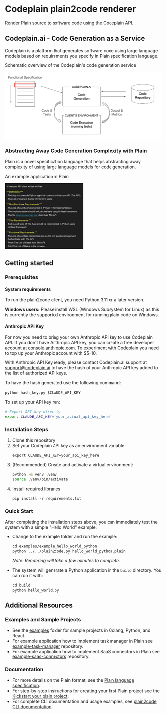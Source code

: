# Codeplain plain2code renderer

Render Plain source to software code using the Codeplain API.

## Codeplain.ai - Code Generation as a Service

Codeplain is a platform that generates software code using large language models based on requirements you specify in Plain specification language.

Schematic overview of the Codeplain's code generation service

<img src="resources/codeplain_overview.png">

### Abstracting Away Code Generation Complexity with Plain


Plain is a novel specification language that helps abstracting away complexity of using large language models for code generation.

An example application in Plain

<img src="resources/plain_example.png" width="50%" height="50%">


## Getting started

### Prerequisites


#### System requirements

To run the plain2code client, you need Python 3.11 or a later version.

**Windows users:** Please install WSL (Windows Subsystem for Linux) as this is currently the supported environment for running plain code on Windows.

#### Anthropic API Key

For now you need to bring your own Anthropic API key to use Codeplain API. If you don't have Anthropic API key, you can create a free developer account at [console.anthropic.com](https://console.anthropic.com/). To experiment with Codeplain you need to top up your Anthropic account with $5-10.

With Anthropic API Key ready, please contact Codeplain.ai support at support@codeplain.ai to have the hash of your Anthropic API key added to the list of authorized API keys.

To have the hash generated use the following command:

`python hash_key.py $CLAUDE_API_KEY`

To set up your API key run:

```bash
# Export API key directly
export CLAUDE_API_KEY="your_actual_api_key_here"
```

### Installation Steps

1. Clone this repository
2. Set your Codeplain API key as an environment variable:
   ```
   export CLAUDE_API_KEY=your_api_key_here
   ```
3. (Recommended) Create and activate a virtual environment:
   ```bash
   python -m venv .venv
   source .venv/bin/activate
   ```
4. Install required libraries
   ```
   pip install -r requirements.txt
   ```

### Quick Start

After completing the installation steps above, you can immediately test the system with a simple "Hello World" example:

- Change to the example folder and run the example:
   ```
   cd examples/example_hello_world_python
   python ../../plain2code.py hello_world_python.plain
   ```

   *Note: Rendering will take a few minutes to complete.*

- The system will generate a Python application in the `build` directory. You can run it with:
   ```
   cd build
   python hello_world.py
   ```

## Additional Resources

### Examples and Sample Projects

- See the [examples](examples) folder for sample projects in Golang, Python, and React.
- For example application how to implement task manager in Plain see [example-task-manager](https://github.com/Codeplain-ai/example-task-manager) repository.
- For example application how to implement SaaS connectors in Plain see [example-saas-connectors](https://github.com/Codeplain-ai/example-saas-connectors) repository.

### Documentation

- For more details on the Plain format, see the [Plain language specification](docs/plain_language_specification.md).
- For step-by-step instructions for creating your first Plain project see the [Kickstart your plain project](docs/starting_a_plain_project_from_scratch.md).
- For complete CLI documentation and usage examples, see [plain2code CLI documentation](plain2code_cli_documentation.md).


